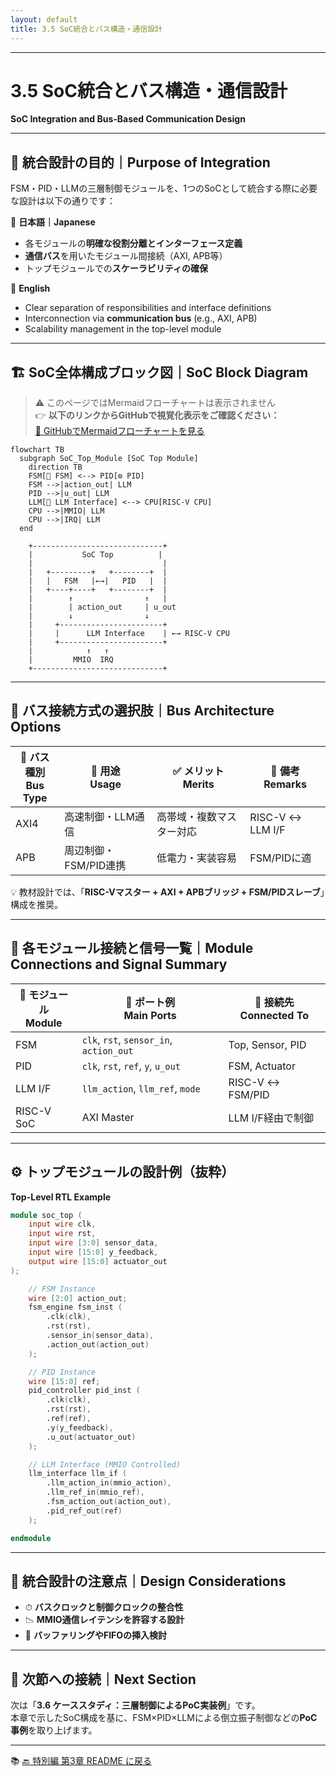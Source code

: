 ```yaml
---
layout: default
title: 3.5 SoC統合とバス構造・通信設計
---
```


---

# 3.5 SoC統合とバス構造・通信設計  
**SoC Integration and Bus-Based Communication Design**

---

## 🧩 統合設計の目的｜Purpose of Integration

FSM・PID・LLMの三層制御モジュールを、1つのSoCとして統合する際に必要な設計は以下の通りです：

📝 **日本語｜Japanese**
- 各モジュールの**明確な役割分離とインターフェース定義**
- **通信バス**を用いたモジュール間接続（AXI, APB等）
- トップモジュールでの**スケーラビリティの確保**

📝 **English**
- Clear separation of responsibilities and interface definitions
- Interconnection via **communication bus** (e.g., AXI, APB)
- Scalability management in the top-level module

---

## 🏗 SoC全体構成ブロック図｜SoC Block Diagram

> ⚠️ このページではMermaidフローチャートは表示されません  
> 👉 **以下のリンクからGitHubで視覚化表示をご確認ください：**  
> [📎 GitHubでMermaidフローチャートを見る](https://github.com/Samizo-AITL/Edusemi-v4x/blob/main/f_chapter3_socsystem/docs/3_5_soc_integration.md)
> 
```mermaid
flowchart TB
  subgraph SoC_Top_Module [SoC Top Module]
    direction TB
    FSM[🧠 FSM] <--> PID[⚙️ PID]
    FSM -->|action_out| LLM
    PID -->|u_out| LLM
    LLM[🔌 LLM Interface] <--> CPU[RISC-V CPU]
    CPU -->|MMIO| LLM
    CPU -->|IRQ| LLM
  end
```

```text
    +-----------------------------+
    |           SoC Top          |
    |                             |
    |   +---------+   +--------+  |
    |   |   FSM   |←→|   PID   |  |
    |   +----+----+   +--------+  |
    |        ↑                ↑   |
    |        | action_out     | u_out
    |        ↓                ↓
    |     +-----------------------+
    |     |      LLM Interface    | ←→ RISC-V CPU
    |     +-----------------------+
    |            ↑   ↑
    |         MMIO  IRQ
    +-----------------------------+
```

---

## 📡 バス接続方式の選択肢｜Bus Architecture Options

| 🧩 バス種別<br>Bus Type | 🔧 用途<br>Usage | ✅ メリット<br>Merits | 📝 備考<br>Remarks |
|------------------|----------------|------------------|----------------|
| AXI4 | 高速制御・LLM通信 | 高帯域・複数マスター対応 | RISC-V ↔ LLM I/F |
| APB | 周辺制御・FSM/PID連携 | 低電力・実装容易 | FSM/PIDに適 |

💡 教材設計では、「**RISC-Vマスター + AXI + APBブリッジ + FSM/PIDスレーブ**」構成を推奨。

---

## 🔄 各モジュール接続と信号一覧｜Module Connections and Signal Summary

| 🔧 モジュール<br>Module | 📶 ポート例<br>Main Ports | 🔗 接続先<br>Connected To |
|------------------|------------------------|------------------|
| FSM | `clk`, `rst`, `sensor_in`, `action_out` | Top, Sensor, PID |
| PID | `clk`, `rst`, `ref`, `y`, `u_out` | FSM, Actuator |
| LLM I/F | `llm_action`, `llm_ref`, `mode` | RISC-V ↔ FSM/PID |
| RISC-V SoC | AXI Master | LLM I/F経由で制御 |

---

## ⚙️ トップモジュールの設計例（抜粋）  
**Top-Level RTL Example**

```verilog
module soc_top (
    input wire clk,
    input wire rst,
    input wire [3:0] sensor_data,
    input wire [15:0] y_feedback,
    output wire [15:0] actuator_out
);

    // FSM Instance
    wire [2:0] action_out;
    fsm_engine fsm_inst (
        .clk(clk),
        .rst(rst),
        .sensor_in(sensor_data),
        .action_out(action_out)
    );

    // PID Instance
    wire [15:0] ref;
    pid_controller pid_inst (
        .clk(clk),
        .rst(rst),
        .ref(ref),
        .y(y_feedback),
        .u_out(actuator_out)
    );

    // LLM Interface (MMIO Controlled)
    llm_interface llm_if (
        .llm_action_in(mmio_action),
        .llm_ref_in(mmio_ref),
        .fsm_action_out(action_out),
        .pid_ref_out(ref)
    );

endmodule
```

---

## 📝 統合設計の注意点｜Design Considerations

- ⏱ **バスクロックと制御クロックの整合性**
- 📉 **MMIO通信レイテンシを許容する設計**
- 🧺 **バッファリングやFIFOの挿入検討**

---

## 📎 次節への接続｜Next Section

次は「**3.6 ケーススタディ：三層制御によるPoC実装例**」です。  
本章で示したSoC構成を基に、FSM×PID×LLMによる倒立振子制御などの**PoC事例**を取り上げます。

---

📚 [🔙 特別編 第3章 README に戻る](../README.md)
